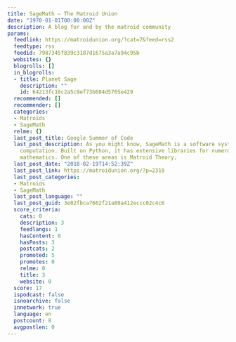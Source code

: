 ```yaml
---
title: SageMath – The Matroid Union
date: "1970-01-01T00:00:00Z"
description: A blog for and by the matroid community
params:
  feedlink: https://matroidunion.org/?cat=7&feed=rss2
  feedtype: rss
  feedid: 7987345f839c3107d1675a3a7a94c95b
  websites: {}
  blogrolls: []
  in_blogrolls:
  - title: Planet Sage
    description: ""
    id: 64213fc10c2a5c9ef73b084d5765e429
  recommended: []
  recommender: []
  categories:
  - Matroids
  - SageMath
  relme: {}
  last_post_title: Google Summer of Code
  last_post_description: As you might know, SageMath is a software system for mathematical
    computation. Built on Python, it has extensive libraries for numerous areas of
    mathematics. One of these areas is Matroid Theory,
  last_post_date: "2018-02-19T14:52:39Z"
  last_post_link: https://matroidunion.org/?p=2319
  last_post_categories:
  - Matroids
  - SageMath
  last_post_language: ""
  last_post_guid: 3e02fbca7602f21a89a412eccc02c4c6
  score_criteria:
    cats: 0
    description: 3
    feedlangs: 1
    hasContent: 0
    hasPosts: 3
    postcats: 2
    promoted: 5
    promotes: 0
    relme: 0
    title: 3
    website: 0
  score: 17
  ispodcast: false
  isnoarchive: false
  innetwork: true
  language: en
  postcount: 8
  avgpostlen: 0
---
```

